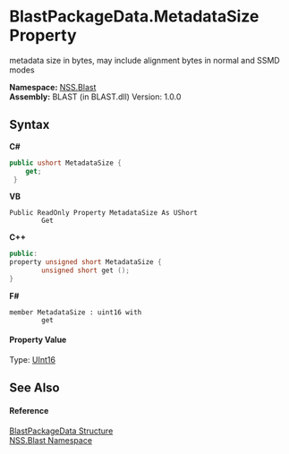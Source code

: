 # BlastPackageData.MetadataSize Property 
 

metadata size in bytes, may include alignment bytes in normal and SSMD modes

**Namespace:**&nbsp;<a href="88b55311-4a89-0894-e27a-e157e443c7f7">NSS.Blast</a><br />**Assembly:**&nbsp;BLAST (in BLAST.dll) Version: 1.0.0

## Syntax

**C#**<br />
``` C#
public ushort MetadataSize {
	get;
 }
```

**VB**<br />
``` VB
Public ReadOnly Property MetadataSize As UShort
		Get
```

**C++**<br />
``` C++
public:
property unsigned short MetadataSize {
		unsigned short get ();
}
```

**F#**<br />
``` F#
member MetadataSize : uint16 with 
		get

```


#### Property Value
Type: <a href="https://docs.microsoft.com/dotnet/api/system.uint16" target="_blank" rel="noopener noreferrer">UInt16</a>

## See Also


#### Reference
<a href="08d36c75-b5dc-8eaf-5936-daa952653fa2">BlastPackageData Structure</a><br /><a href="88b55311-4a89-0894-e27a-e157e443c7f7">NSS.Blast Namespace</a><br />